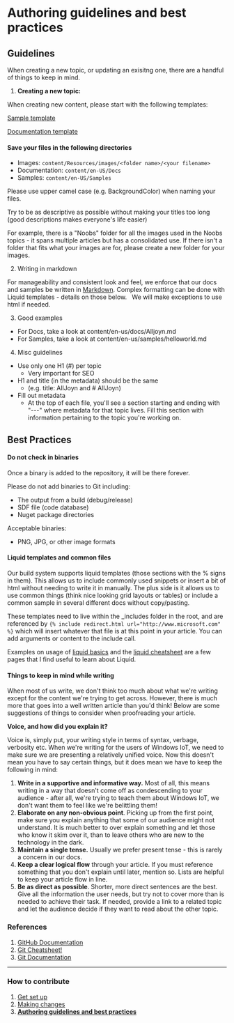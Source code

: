 # Authoring guidelines and best practices

## Guidelines

When creating a new topic, or updating an exisitng one, there are a handful of things to keep in mind.

1. **Creating a new topic:**

  When creating new content, please start with the following templates:

  [Sample template]()

  [Documentation template]()

  #### Save your files in the following directories

  * Images: `content/Resources/images/<folder name>/<your filename>`
  * Documentation: `content/en-US/Docs`
  * Samples: `content/en-US/Samples`

  Please use upper camel case (e.g. BackgroundColor) when naming your files. 

  Try to be as descriptive as possible without making your titles too long (good descriptions makes everyone's life easier) 

  For example, there is a "Noobs" folder for all the images used in the Noobs topics - it spans multiple articles but has a consolidated use.  If there isn't a folder that fits what your images are for, please create a new folder for your images.

2. Writing in markdown

  For manageability and consistent look and feel, we enforce that our docs and samples be written in [Markdown](https://daringfireball.net/projects/markdown/basics). Complex formatting can be done with Liquid templates - details on those below.
   
  We will make exceptions to use html if needed.

3. Good examples

  * For Docs, take a look at content/en-us/docs/Alljoyn.md 
  * For Samples, take a look at content/en-us/samples/helloworld.md

4. Misc guidelines

  * Use only one H1 (#) per topic
    * Very important for SEO
  * H1 and title (in the metadata) should be the same
    * (e.g. title: AllJoyn and # AllJoyn)
  * Fill out metadata
    * At the top of each file, you'll see a section starting and ending with "---" where metadata for that topic lives.  Fill this section with information pertaining to the topic you're working on.

## Best Practices

#### Do not check in binaries
Once a binary is added to the repository, it will be there forever.

Please do not add binaries to Git including:
* The output from a build (debug/release)
* SDF file (code database)
* Nuget package directories

Acceptable binaries:
* PNG, JPG, or other image formats

#### Liquid templates and common files

Our build system supports liquid templates (those sections with the % signs in them).  This allows us to include commonly used snippets or insert a bit of html without needing to write it in manually.  The plus side is it allows us to use common things (think nice looking grid layouts or tables) or include a common sample in several different docs without copy/pasting.

These templates need to live within the _includes folder in the root, and are referenced by `{% include redirect.html url="http://www.microsoft.com" %}` which will insert whatever that file is at this point in your article.  You can add arguments or content to the include call. 

Examples on usage of [liquid basics](https://help.shopify.com/themes/liquid/basics) and the [liquid cheatsheet](http://cheat.markdunkley.com/) are a few pages that I find useful to learn about Liquid.

#### Things to keep in mind while writing

When most of us write, we don't think too much about what we're writing except for the content we're trying to get across.  However, there is much more that goes into a well written article than you'd think!  Below are some suggestions of things to consider when proofreading your article.

**Voice, and how did you explain it?**

Voice is, simply put, your writing style in terms of syntax, verbage, verbosity etc.  When we're writing for the users of Windows IoT, we need to make sure we are presenting a relatively unified voice.  Now this doesn't mean you have to say certain things, but it does mean we have to keep the following in mind:

1. **Write in a supportive and informative way.** Most of all, this means writing in a way that doesn't come off as condescending to your audience - after all, we're trying to teach them about Windows IoT, we don't want them to feel like we're belittling them!
2. **Elaborate on any non-obvious point**.  Picking up from the first point, make sure you explain anything that some of our audience might not understand.  It is much better to over explain something and let those who know it skim over it, than to leave others who are new to the technology in the dark. 
3. **Maintain a single tense.**  Usually we prefer present tense - this is rarely a concern in our docs.
4. **Keep a clear logical flow** through your article.  If you must reference something that you don't explain until later, mention so.  Lists are helpful to keep your article flow in line.
5. **Be as direct as possible**. Shorter, more direct sentences are the best.  Give all the information the user needs, but try not to cover more than is needed to achieve their task.  If needed, provide a link to a related topic and let the audience decide if they want to read about the other topic.

### References

1. [GitHub Documentation](https://help.github.com/)
2. [Git Cheatsheet!](https://github.com/github/training-materials/blob/master/downloads/github-git-cheat-sheet.pdf?raw=true)
3. [Git Documentation](http://www.git-scm.com/book/en/)

___

### How to contribute

1. [Get set up](Resources/contribute/get-setup.md)
2. [Making changes](Resources/contribute/making-changes.md) 
3. **[Authoring guidelines and best practices](Resources/contribute/authoring-guidelines.md)**

